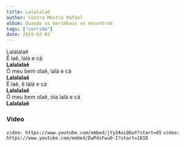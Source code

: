 ```yaml
---
title: Lalalalaê
author: Contra Mestre Rafael
album: Quando os berimbaus se encontram
tags: ["corrido"]
date: 2019-02-02
---
```


Lalalalaê  
Ê laê, lalá e cá  
**Lalalalaê**  
Ô meu bem olaê, lalá e cá  
**Lalalalaê**  
Ê laê, ê lalá e cá  
**Lalalalaê**  
Ô meu bem olaê, óia lalá e cá  
**Lalalalaê**

### Video

`video: https://www.youtube.com/embed/jYy2AsLQEwY?start=65`
`video: https://www.youtube.com/embed/EwPdsFwuO-I?start=1818`
